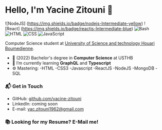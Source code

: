 # Hello, I'm Yacine Zitouni 👋

![NodeJS] (https://img.shields.io/badge/nodejs-Intermediate-yellow)
![React] (https://img.shields.io/badge/reactjs-Intermediate-blue)
![Bash](https://img.shields.io/badge/Bash-Intermediate-black)
![HTML](https://img.shields.io/badge/HTML-Expert-orange)
![CSS](https://img.shields.io/badge/CSS-Expert-blue)
![JavaScript](https://img.shields.io/badge/JavaScript-Expert-yellow)

Computer Science student at [University of Science and technology Houari Boumedienne](https://www.usthb.dz/en). 

- 🔭 (2022) Bachelor's degree in **Computer Science** at USTHB 
- 🌱 I’m currently learning **GraphQL** and **Typescript**
- ⚙️ Mastering:  -HTML
                 -CSS3
                 -Javascript
                 -ReactJS
                 -NodeJS
                 -MongoDB
                 -SQL
                 
                 

### 📬 Get in Touch

- GitHub: [github.com/yacine-zitouni][github]
- LinkedIn: coming soon
- E-mail: yac.zitouni1962@gmail.com

### 📚 Looking for my Resume? E-Mail me!


[github]: https://github.com/yacine-zitouni
